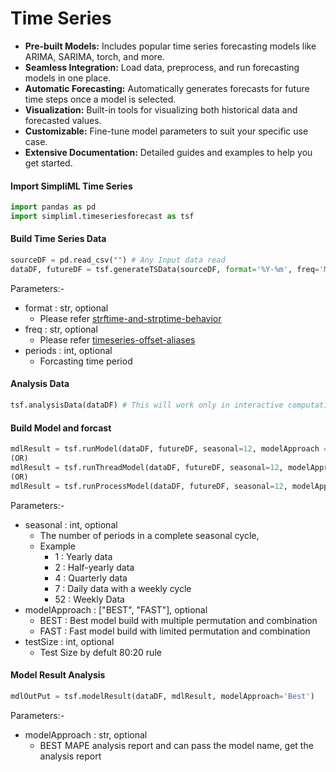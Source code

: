 # Time Series
- **Pre-built Models:** Includes popular time series forecasting models like ARIMA, SARIMA, torch, and more.
- **Seamless Integration:** Load data, preprocess, and run forecasting models in one place.
- **Automatic Forecasting:** Automatically generates forecasts for future time steps once a model is selected.
- **Visualization:** Built-in tools for visualizing both historical data and forecasted values.
- **Customizable:** Fine-tune model parameters to suit your specific use case.
- **Extensive Documentation:** Detailed guides and examples to help you get started.


#### Import SimpliML Time Series
```python
import pandas as pd
import simpliml.timeseriesforecast as tsf
```

#### Build Time Series Data
```python
sourceDF = pd.read_csv("") # Any Input data read
dataDF, futureDF = tsf.generateTSData(sourceDF, format='%Y-%m', freq='MS', periods=30)
```
Parameters:-

- format : str, optional
  - Please refer [strftime-and-strptime-behavior](https://docs.python.org/3/library/datetime.html#strftime-and-strptime-behavior)
- freq : str, optional
  - Please refer [timeseries-offset-aliases](https://pandas.pydata.org/docs/user_guide/timeseries.html#timeseries-offset-aliases)
- periods : int, optional
  - Forcasting time period

#### Analysis Data
```python
tsf.analysisData(dataDF) # This will work only in interactive computational environment like Jupyter Notebook/lab/hub ..etc 
```

#### Build Model and forcast
```python
mdlResult = tsf.runModel(dataDF, futureDF, seasonal=12, modelApproach = 'FAST', testSize=80)  # Single Process Thread
(OR)
mdlResult = tsf.runThreadModel(dataDF, futureDF, seasonal=12, modelApproach = 'FAST', testSize=80) # Single Process Multiple Thread (Thread : CPU Count * 2)
(OR)
mdlResult = tsf.runProcessModel(dataDF, futureDF, seasonal=12, modelApproach = 'FAST', testSize=80) # Multiple Process (Process : CPU Count / 4) # Advise to use only in Windows  
```
Parameters:-
- seasonal : int, optional
  - The number of periods in a complete seasonal cycle, 
  - Example 
    -  1 : Yearly data
    -  2 : Half-yearly data
    -  4 : Quarterly data 
    -  7 : Daily data with a weekly cycle
    - 52 : Weekly Data
- modelApproach : ["BEST", "FAST"], optional
  - BEST : Best model build with multiple permutation and combination
  - FAST : Fast model build with limited permutation and combination
- testSize : int, optional
  - Test Size by defult 80:20 rule


#### Model Result Analysis
```python
mdlOutPut = tsf.modelResult(dataDF, mdlResult, modelApproach='Best') 
```
Parameters:-
- modelApproach : str, optional
  - BEST MAPE analysis report and can pass the model name, get the analysis report